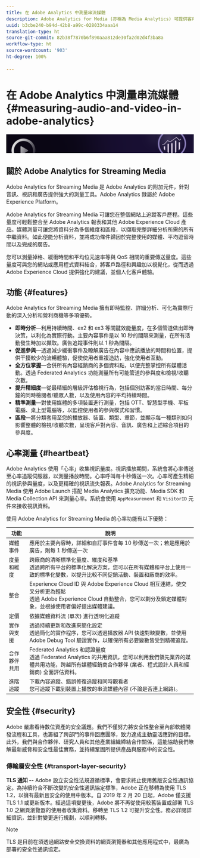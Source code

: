 ```yaml
---
title: 在 Adobe Analytics 中測量串流媒體
description: Adobe Analytics for Media (亦稱為 Media Analytics) 可提供客戶強大的內容、音訊和廣告媒體測量。
uuid: b3cbe240-b94d-42b8-a99c-0280334aaa14
translation-type: ht
source-git-commit: 82b38f7870b6f890aaa812de30fa2d02d4f3ba8a
workflow-type: ht
source-wordcount: '903'
ht-degree: 100%

---
```



# 在 Adobe Analytics 中測量串流媒體{#measuring-audio-and-video-in-adobe-analytics}

![橫幅](./assets/media_analytics_banner.png)

## 關於 Adobe Analytics for Streaming Media

Adobe Analytics for Streaming Media 是 Adobe Analytics 的附加元件，針對音訊、視訊和廣告提供強大的測量工具。Adobe Analytics 隸屬於 Adobe Experience Platform。

Adobe Analytics for Streaming Media 可讓您在整個網站上追蹤客戶歷程。這些量度可輕鬆整合至 Adobe Analytics 報表和其他 Adobe Experience Cloud 產品。媒體測量可讓您將資料分為多個維度和區段，以擷取完整詳細分析所需的所有中繼資料。如此便能分析資料，並將成功條件歸因於完整使用的媒體、平均逗留時間以及完成的廣告。

您可以測量掉格、緩衝時間和平均位元速率等與 QoS 相關的重要傳送量度。這些量度可與您的網站或應用程式資料結合，將客戶路徑和興趣加以視覺化，從而透過 Adobe Experience Cloud 提供強化的建議，並個人化客戶體驗。

## 功能 {#features}

Adobe Analytics for Streaming Media 擁有即時監控、詳細分析、可化為實際行動的深入分析和營利商機等多項優勢。
* **即時分析**—利用持續時間、ex2 和 ex3 等關鍵效能量度，在多個管道做出即時決策，以利化為實際行動。主要內容事件是以 10 秒的間隔來測量，在所有活動發生時加以擷取。廣告追蹤事件則以 1 秒為間隔。
* **促進參與**—透過減少緩衝事件及瞭解廣告在內容中應該播放的時間和位置，提供干擾較少的流暢體驗，促使使用者重複造訪，強化使用者互動。
* **全方位掌握**—合併所有內容經銷商的多個資料點，以便完整掌控所有媒體活動。透過 Federated Analytics 功能測量所有可能管道的參與度和檢視/收聽次數。
* **提升精細度**—從最精細的層級評估檢視行為，包括個別訪客的當日時間、每分鐘的同時檢閱者/聽眾人數，以及使用內容的平均持續時間。
* **精準測量**—對使用媒體的多項裝置進行測量，包括 OTT、智慧型手機、平板電腦、桌上型電腦等，以監控使用者的參與模式和習慣。
* **區段**—將分類套用至您的播放器、裝置、類型、章節，並顯示每一種類別如何影響整體的檢視/收聽次數，呈現客戶對內容、音訊、廣告和上述綜合項目的參與度。

## 心率測量 {#heartbeat}

Adobe Analytics 使用「心率」收集視訊量度。視訊播放期間，系統會將心率傳送至心率追蹤伺服器，以測量播放時間。心率呼叫每十秒傳送一次。心率可產生精細的視訊參與量度，以及更精確的視訊流失報表。Adobe Analytics for Streaming Media 使用 Adobe Launch 搭配 Media Analytics 擴充功能、Media SDK 和 Media Collection API 來測量心率。系統會使用 `AppMeasurement` 和 `VisitorID` 元件來接收視訊資料。

使用 Adobe Analytics for Streaming Media 的心率功能有以下優勢：

| 功能 | 說明 |
|----------------------------|-----------------------------------------------------------------------------------------------------------------------------------------------------------------------------------------------------------------------------------------------------------------------------------------------|
| 媒體事件 | 應用於主要內容時，詳細和自訂事件會每 10 秒傳送一次；若是應用於廣告，則每 1 秒傳送一次 |
| 度量和維度 | 跨廠商的清晰標準化量度、維度和基準<br>透過跨所有平台的標準化解決方案，您可以在所有媒體和平台上使用一致的標準化變數，以提升比較不同促銷活動、裝置和廠商的效率。 |
| 整合 | Experience Cloud ID 與 Adobe Experience Cloud 相互連結，使交叉分析更為輕鬆<br>透過 Adobe Experience Cloud 自動整合，您可以劃分及鎖定媒體對象，並根據使用者偏好提出媒體建議。 |
| 定價 | 依據媒體資料流 (單次) 進行透明化追蹤 |
| 實作與支援 | 透過持續更新和改進來簡化設定<br>透過簡化的實作程序，您可以透過播放器 API 快速對映變數，並使用 Adobe Debug Tool 驗證實作，以確保所有必要變數皆受到精確追蹤。 |
| 合作夥伴共用 | Federated Analytics 和認證量度<br>透過 Federated Analytics 的共用資訊，您可以利用我們領先業界的媒體共用功能，跨越所有媒體經銷商合作夥伴 (業者、程式設計人員和經銷商) 全面評估資料。 |
| 進階追蹤 | 下載內容追蹤、錯誤修復追蹤和同時觀看者<br>您可追蹤下載到裝置上播放的串流媒體內容 (不論是否連上網路)。 |



## 安全性 {#security}

Adobe 嚴肅看待數位資產的安全議題。我們不僅努力將安全性整合至內部軟體開發流程和工具，也籌組了跨部門的事件回應團隊，致力達成主動靈活應對的目標。此外，我們與合作夥伴、研究人員和其他產業組織締結合作關係，這能協助我們瞭解最新威脅和安全性最佳實務，並持續鞏固所提供產品與服務中的安全性。


### 傳輸層安全性 {#transport-layer-security}

**TLS 通知 --** Adobe 設立安全性法規遵循標準，會要求終止使用舊版安全性通訊協定。為持續符合不斷改變的安全性通訊協定標準，Adobe 正在移轉為使用 TLS 1.2，以擁有最新且安全的使用中版本。自 2019 年 2 月 20 日起，Adobe 僅支援 TLS 1.1 或更新版本。經過這項變更後，Adobe 將不再從使用較舊裝置或部署 TLS 1.0 之網頁瀏覽器的使用者收集資料。移轉至 TLS 1.2 可提升安全性。務必詳閱詳細資訊，並針對變更進行規劃，以順利轉移。

>[!NOTE]
>
>TLS 是目前在須透過網路安全交換資料的網頁瀏覽器和其他應用程式中，最廣為部署的安全性通訊協定。
